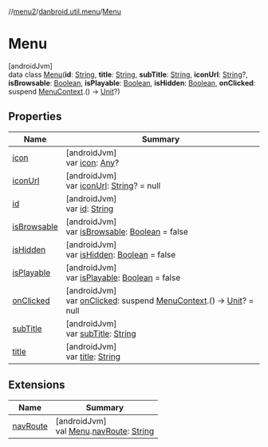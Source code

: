//[menu2](../../../index.md)/[danbroid.util.menu](../index.md)/[Menu](index.md)

# Menu

[androidJvm]\
data class [Menu](index.md)(**id**: [String](https://kotlinlang.org/api/latest/jvm/stdlib/kotlin/-string/index.html), **title**: [String](https://kotlinlang.org/api/latest/jvm/stdlib/kotlin/-string/index.html), **subTitle**: [String](https://kotlinlang.org/api/latest/jvm/stdlib/kotlin/-string/index.html), **iconUrl**: [String](https://kotlinlang.org/api/latest/jvm/stdlib/kotlin/-string/index.html)?, **isBrowsable**: [Boolean](https://kotlinlang.org/api/latest/jvm/stdlib/kotlin/-boolean/index.html), **isPlayable**: [Boolean](https://kotlinlang.org/api/latest/jvm/stdlib/kotlin/-boolean/index.html), **isHidden**: [Boolean](https://kotlinlang.org/api/latest/jvm/stdlib/kotlin/-boolean/index.html), **onClicked**: suspend [MenuContext](../../danbroid.util.menu.ui/-menu-context/index.md).() -> [Unit](https://kotlinlang.org/api/latest/jvm/stdlib/kotlin/-unit/index.html)?)

## Properties

| Name | Summary |
|---|---|
| [icon](icon.md) | [androidJvm]<br>var [icon](icon.md): [Any](https://kotlinlang.org/api/latest/jvm/stdlib/kotlin/-any/index.html)? |
| [iconUrl](icon-url.md) | [androidJvm]<br>var [iconUrl](icon-url.md): [String](https://kotlinlang.org/api/latest/jvm/stdlib/kotlin/-string/index.html)? = null |
| [id](id.md) | [androidJvm]<br>var [id](id.md): [String](https://kotlinlang.org/api/latest/jvm/stdlib/kotlin/-string/index.html) |
| [isBrowsable](is-browsable.md) | [androidJvm]<br>var [isBrowsable](is-browsable.md): [Boolean](https://kotlinlang.org/api/latest/jvm/stdlib/kotlin/-boolean/index.html) = false |
| [isHidden](is-hidden.md) | [androidJvm]<br>var [isHidden](is-hidden.md): [Boolean](https://kotlinlang.org/api/latest/jvm/stdlib/kotlin/-boolean/index.html) = false |
| [isPlayable](is-playable.md) | [androidJvm]<br>var [isPlayable](is-playable.md): [Boolean](https://kotlinlang.org/api/latest/jvm/stdlib/kotlin/-boolean/index.html) = false |
| [onClicked](on-clicked.md) | [androidJvm]<br>var [onClicked](on-clicked.md): suspend [MenuContext](../../danbroid.util.menu.ui/-menu-context/index.md).() -> [Unit](https://kotlinlang.org/api/latest/jvm/stdlib/kotlin/-unit/index.html)? = null |
| [subTitle](sub-title.md) | [androidJvm]<br>var [subTitle](sub-title.md): [String](https://kotlinlang.org/api/latest/jvm/stdlib/kotlin/-string/index.html) |
| [title](title.md) | [androidJvm]<br>var [title](title.md): [String](https://kotlinlang.org/api/latest/jvm/stdlib/kotlin/-string/index.html) |

## Extensions

| Name | Summary |
|---|---|
| [navRoute](../nav-route.md) | [androidJvm]<br>val [Menu](index.md).[navRoute](../nav-route.md): [String](https://kotlinlang.org/api/latest/jvm/stdlib/kotlin/-string/index.html) |
